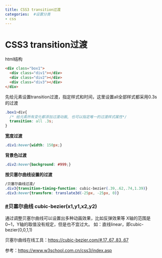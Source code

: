 ```yaml
---
title: CSS3 transition过渡
categories:  #设置分类
- css
---
```


# CSS3  transition过渡

html结构

```html
<div class="box1">  
  <div class="div1"></div>
  <div class="div2"></div>
  <div class="div3"></div>
</div>
```

先给元素设置transition过渡，指定样式和时间，这里设置all全部样式都采用0.3s的过渡

```css
.box1>div{
  /* 给元素所有变化都添加过渡动画, 也可以指定唯一的过渡样式属性*/
  transition: all .3s;
}
```

**宽度过渡**

```css
.div1:hover{width: 150px;}
```

**背景色过渡**

```css
.div2:hover{background: #999;}
```

**按贝塞尔曲线设置的过渡**

```css
/贝塞尔曲线过渡/
.div3{transition-timing-function: cubic-bezier(.39,.62,.74,1.39)}
.div3:hover{transform: translate3d(-25px, -25px, 0)}
```

### [#](https://xugaoyi.com/pages/02d7f59d98d87409/#贝塞尔曲线-cubic-bezier-x1-y1-x2-y2)贝塞尔曲线 cubic-bezier(x1,y1,x2,y2)

通过调整贝塞尔曲线可以设置出多种动画效果，比如反弹效果等 X轴的范围是0~1，Y轴的取值没有规定，但是也不宜过大。 如：直线linear，即cubic-bezier(0,0,1,1)

贝塞尔曲线在线工具：https://cubic-bezier.com/#.17,.67,.83,.67

参考：https://www.w3school.com.cn/css3/index.asp